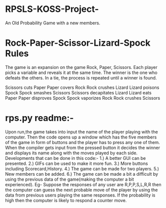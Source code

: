 # RPSLS-KOSS-Project-
An Old Probability Game with a new members.

# Rock-Paper-Scissor-Lizard-Spock Rules
The game is an expansion on the game Rock, Paper, Scissors. Each player picks a variable and reveals it at the same time. The winner is the one who defeats the others. In a tie, the process is repeated until a winner is found.

Scissors cuts Paper
Paper covers Rock
Rock crushes Lizard
Lizard poisons Spock
Spock smashes Scissors
Scissors decapitates Lizard
Lizard eats Paper
Paper disproves Spock
Spock vaporizes Rock
Rock crushes Scissors

# rps.py readme:-
Upon run,the game takes into input the name of the player playing with the computer. Then the code opens up a window which has the five members of the game in form of buttons and the player has to press any one of them. When the compiler gets input from the pressed button it decides the winner and displays its name along with the moves played by each side.
Developments that can be done in this code:-
1.) A better GUI can be presented.
2.) GIFs can be used to make it more fun.
3.) More buttons including Scorecard,History.
4.) The game can be made for two players.
5.) New members can be added.
6.) The game can be made a bit a difficult by using the previous data of the game(making the computer a bit experienced). Eg- Suppose the responses of any user are R,P,P,S,L,R,R then the computer can guess the next probable move of the player by using the data from previous users playing the same responses. If the probability is high then the computer is likely to respond a counter move.
